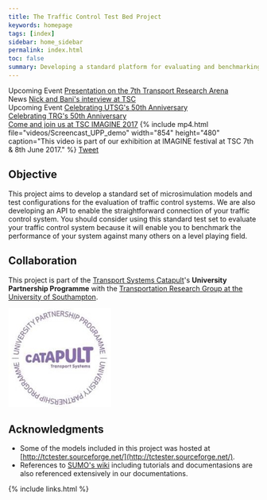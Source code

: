 ```yaml
---
title: The Traffic Control Test Bed Project
keywords: homepage
tags: [index]
sidebar: home_sidebar
permalink: index.html
toc: false
summary: Developing a standard platform for evaluating and benchmarking traffic control technologies.
---
```

<span class="label label-success">Upcoming Event</span>
[Presentation on the 7th Transport Research Arena](post-publication-tra.html)
<br/>
<span class="label label-success">News</span>
[Nick and Bani's interview at TSC](post-nick-bani-video-tsc.html)
<br/>
<span class="label label-success">Upcoming Event</span>
[Celebrating UTSG's 50th Anniversary](post-publication-utsg.html)
<br/>
[Celebrating TRG's 50th Anniversary](post-trg50.html)
<br/>
[Come and join us at TSC IMAGINE 2017](post-imagine-demo.html)
{% include mp4.html file="videos/Screencast_UPP_demo" width="854" height="480" caption="This video is part of our exhibition at IMAGINE festival at TSC 7th & 8th June 2017." %}
<a href="https://twitter.com/share" class="twitter-share-button" data-show-count="false">Tweet</a><script async src="//platform.twitter.com/widgets.js" charset="utf-8"></script>

## Objective

This project aims to develop a standard set of microsimulation models and test configurations for the evaluation of traffic control systems. We are also developing an API to enable the straightforward connection of your traffic control system. You should consider using this standard test set to evaluate your traffic control system because it will enable you to benchmark the performance of your system against many others on a level playing field.

## Collaboration

This project is part of the [Transport Systems Catapult](https://ts.catapult.org.uk/)'s **University Partnership Programme** with the [Transportation Research Group at the University of Southampton](http://www.southampton.ac.uk/engineering/research/groups/transportation_group.page).

![UPP](images/upp_logo.jpg)

## Acknowledgments

 - Some of the models included in this project was hosted at [http://tctester.sourceforge.net/](http://tctester.sourceforge.net/).
 - References to [SUMO's wiki](http://sumo.dlr.de/wiki/Simulation_of_Urban_MObility_-_Wiki) including tutorials and documentasions are also referenced extensively in our documentations.

{% include links.html %}
